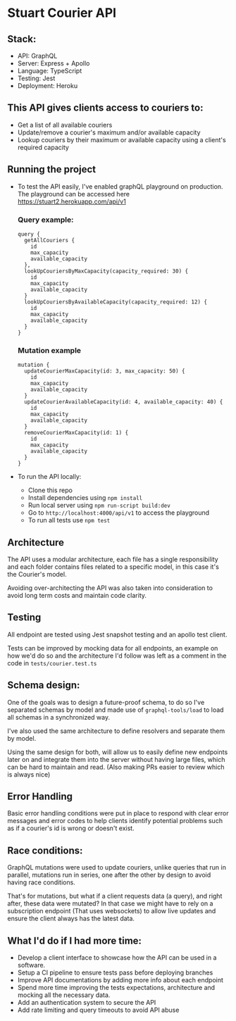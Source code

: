 # Stuart Courier API
## Stack:
- API: GraphQL
- Server: Express + Apollo
- Language: TypeScript 
- Testing: Jest
- Deployment: Heroku

## This API gives clients access to couriers to:
- Get a list of all available couriers
- Update/remove a courier's maximum and/or available capacity
- Lookup couriers by their maximum or available capacity using a client's required capacity

## Running the project
- To test the API easily, I've enabled graphQL playground on production.
The playground can be accessed here https://stuart2.herokuapp.com/api/v1

  ### Query example:
  ```
  query {
    getAllCouriers {
      id
      max_capacity
      available_capacity
    },
    lookUpCouriersByMaxCapacity(capacity_required: 30) {
      id
      max_capacity
      available_capacity
    }
    lookUpCouriersByAvailableCapacity(capacity_required: 12) {
      id
      max_capacity
      available_capacity
    }
  }
  ```

  ### Mutation example
  ```
  mutation {
    updateCourierMaxCapacity(id: 3, max_capacity: 50) {
      id
      max_capacity
      available_capacity
    }
    updateCourierAvailableCapacity(id: 4, available_capacity: 40) {
      id
      max_capacity
      available_capacity
    }
    removeCourierMaxCapacity(id: 1) {
      id
      max_capacity
      available_capacity
    }
  }
  ```


- To run the API locally:
  - Clone this repo
  - Install dependencies using `npm install`
  - Run local server using `npm run-script build:dev`
  - Go to `http://localhost:4000/api/v1` to access the playground
  - To run all tests use `npm test`

## Architecture
The API uses a modular architecture, each file has a single responsibility and each folder contains files related to a specific model, in this case it's the Courier's model.

Avoiding over-architecting the API was also taken into consideration to avoid long term costs and maintain code clarity.

## Testing
All endpoint are tested using Jest snapshot testing and an apollo test client.

Tests can be improved by mocking data for all endpoints, an example on how we'd do so and the architecture I'd follow was left as a comment in the code in `tests/courier.test.ts`

## Schema design:
One of the goals was to design a future-proof schema, to do so I've separated schemas by model and made use of `graphql-tools/load` to load all schemas in a synchronized way.

I've also used the same architecture to define resolvers and separate them by model.

Using the same design for both, will allow us to easily define new endpoints later on and integrate them into the server without having large files, which can be hard to maintain and read. (Also making PRs easier to review which is always nice)

## Error Handling
Basic error handling conditions were put in place to respond with clear error messages and error codes to help clients identify potential problems such as if a courier's id is wrong or doesn't exist.

## Race conditions:
GraphQL mutations were used to update couriers, unlike queries that run in parallel, mutations run in series, one after the other by design to avoid having race conditions.

That's for mutations, but what if a client requests data (a query), and right after, these data were mutated? In that case we might have to rely on a subscription endpoint (That uses websockets) to allow live updates and ensure the client always has the latest data.

## What I'd do if I had more time:
- Develop a client interface to showcase how the API can be used in a software.
- Setup a CI pipeline to ensure tests pass before deploying branches
- Improve API documentations by adding more info about each endpoint
- Spend more time improving the tests expectations, architecture and mocking all the necessary data.
- Add an authentication system to secure the API
- Add rate limiting and query timeouts to avoid API abuse

